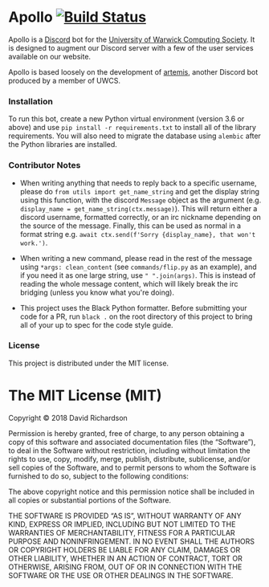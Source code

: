 # Apollo [![Build Status](https://travis-ci.org/davidjrichardson/apollo.svg?branch=master)](https://travis-ci.org/davidjrichardson/apollo)

Apollo is a [Discord](https://discordapp.com/) bot for the [University of Warwick Computing Society](https://uwcs.co.uk). It is designed to augment our Discord server with a few of the user services available on our website.

Apollo is based loosely on the development of [artemis](https://github.com/rhiannonmichelmore/artemis), another Discord bot produced by a member of UWCS.

### Installation

To run this bot, create a new Python virtual environment (version 3.6 or above) and use `pip install -r requirements.txt` to install all of the library requirements. You will also need to migrate the database using `alembic` after the Python libraries are installed.

### Contributor Notes

* When writing anything that needs to reply back to a specific username, please do `from utils import get_name_string` and get the display string using this function, with the discord `Message` object as the argument (e.g. `display_name = get_name_string(ctx.message)`). This will return either a discord username, formatted correctly, or an irc nickname depending on the source of the message. Finally, this can be used as normal in a format string e.g. `await ctx.send(f'Sorry {display_name}, that won't work.')`.

* When writing a new command, please read in the rest of the message using `*args: clean_content` (see `commands/flip.py` as an example), and if you need it as one large string, use `" ".join(args)`. This is instead of reading the whole message content, which will likely break the irc bridging (unless you know what you're doing).

* This project uses the Black Python formatter. Before submitting your code for a PR, run `black .` on the root directory of this project to bring all of your up to spec for the code style guide.

### License

This project is distributed under the MIT license.

The MIT License (MIT)
=====================

Copyright © 2018 David Richardson

Permission is hereby granted, free of charge, to any person
obtaining a copy of this software and associated documentation
files (the “Software”), to deal in the Software without
restriction, including without limitation the rights to use,
copy, modify, merge, publish, distribute, sublicense, and/or sell
copies of the Software, and to permit persons to whom the
Software is furnished to do so, subject to the following
conditions:

The above copyright notice and this permission notice shall be
included in all copies or substantial portions of the Software.

THE SOFTWARE IS PROVIDED “AS IS”, WITHOUT WARRANTY OF ANY KIND,
EXPRESS OR IMPLIED, INCLUDING BUT NOT LIMITED TO THE WARRANTIES
OF MERCHANTABILITY, FITNESS FOR A PARTICULAR PURPOSE AND
NONINFRINGEMENT. IN NO EVENT SHALL THE AUTHORS OR COPYRIGHT
HOLDERS BE LIABLE FOR ANY CLAIM, DAMAGES OR OTHER LIABILITY,
WHETHER IN AN ACTION OF CONTRACT, TORT OR OTHERWISE, ARISING
FROM, OUT OF OR IN CONNECTION WITH THE SOFTWARE OR THE USE OR
OTHER DEALINGS IN THE SOFTWARE.
